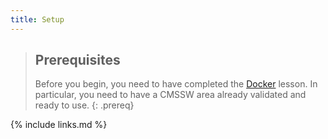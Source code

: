 ```yaml
---
title: Setup
---
```

> ## Prerequisites
> Before you begin, you need to have completed the [Docker](https://cms-opendata-workshop.github.io/workshop2022-lesson-docker/) lesson. In particular, you need to have a CMSSW area already validated and ready to use.
{: .prereq}

{% include links.md %}
